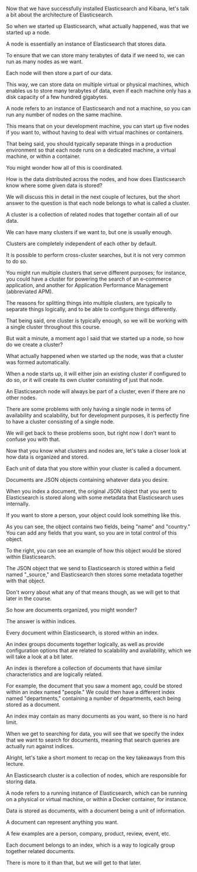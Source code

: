 Now that we have successfully installed Elasticsearch and Kibana, let's talk a bit about the architecture of Elasticsearch.

So when we started up Elasticsearch, what actually happened, was that we started up a node.

A node is essentially an instance of Elasticsearch that stores data.

To ensure that we can store many terabytes of data if we need to, we can run as many nodes as we want.

Each node will then store a part of our data.

This way, we can store data on multiple virtual or physical machines, which enables us to store many terabytes of data, even if each machine only has a disk capacity of a few hundred gigabytes.

A node refers to an instance of Elasticsearch and not a machine, so you can run any number of nodes on the same machine.

This means that on your development machine, you can start up five nodes if you want to, without having to deal with virtual machines or containers.

That being said, you should typically separate things in a production environment so that each node runs on a dedicated machine, a virtual machine, or within a container.

You might wonder how all of this is coordinated.

How is the data distributed across the nodes, and how does Elasticsearch know where some given data is stored?

We will discuss this in detail in the next couple of lectures, but the short answer to the question is that each node belongs to what is called a cluster.

A cluster is a collection of related nodes that together contain all of our data.

We can have many clusters if we want to, but one is usually enough.

Clusters are completely independent of each other by default.

It is possible to perform cross-cluster searches, but it is not very common to do so.

You might run multiple clusters that serve different purposes; for instance, you could have a cluster for powering the search of an e-commerce application, and another for Application Performance Management (abbreviated APM).

The reasons for splitting things into multiple clusters, are typically to separate things logically, and to be able to configure things differently.

That being said, one cluster is typically enough, so we will be working with a single cluster throughout this course.

But wait a minute, a moment ago I said that we started up a node, so how do we create a cluster?

What actually happened when we started up the node, was that a cluster was formed automatically.

When a node starts up, it will either join an existing cluster if configured to do so, or it will create its own cluster consisting of just that node.

An Elasticsearch node will always be part of a cluster, even if there are no other nodes.

There are some problems with only having a single node in terms of availability and scalability, but for development purposes, it is perfectly fine to have a cluster consisting of a single node.

We will get back to these problems soon, but right now I don't want to confuse you with that.

Now that you know what clusters and nodes are, let's take a closer look at how data is organized and stored.

Each unit of data that you store within your cluster is called a document.

Documents are JSON objects containing whatever data you desire.

When you index a document, the original JSON object that you sent to Elasticsearch is stored along with some metadata that Elasticsearch uses internally.

If you want to store a person, your object could look something like this.

As you can see, the object contains two fields, being "name" and "country." You can add any fields that you want, so you are in total control of this object.

To the right, you can see an example of how this object would be stored within Elasticsearch.

The JSON object that we send to Elasticsearch is stored within a field named "_source," and Elasticsearch then stores some metadata together with that object.

Don't worry about what any of that means though, as we will get to that later in the course.

So how are documents organized, you might wonder?

The answer is within indices.

Every document within Elasticsearch, is stored within an index.

An index groups documents together logically, as well as provide configuration options that are related to scalability and availability, which we will take a look at a bit later.

An index is therefore a collection of documents that have similar characteristics and are logically related.

For example, the document that you saw a moment ago, could be stored within an index named "people." We could then have a different index named "departments," containing a number of departments, each being stored as a document.

An index may contain as many documents as you want, so there is no hard limit.

When we get to searching for data, you will see that we specify the index that we want to search for documents, meaning that search queries are actually run against indices.

Alright, let's take a short moment to recap on the key takeaways from this lecture.

An Elasticsearch cluster is a collection of nodes, which are responsible for storing data.

A node refers to a running instance of Elasticsearch, which can be running on a physical or virtual machine, or within a Docker container, for instance.

Data is stored as documents, with a document being a unit of information.

A document can represent anything you want.

A few examples are a person, company, product, review, event, etc.

Each document belongs to an index, which is a way to logically group together related documents.

There is more to it than that, but we will get to that later.

